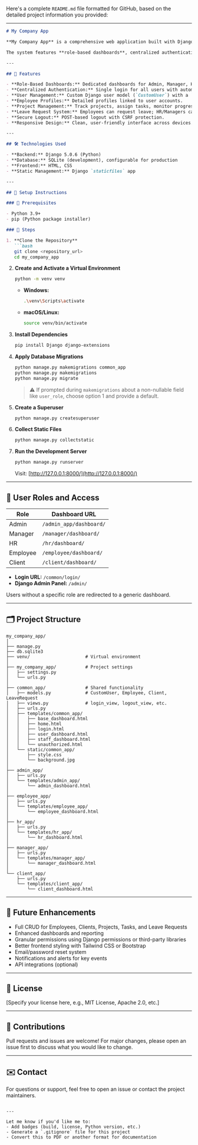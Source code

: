 Here's a complete `README.md` file formatted for GitHub, based on the detailed project information you provided:

---

````markdown
# My Company App

**My Company App** is a comprehensive web application built with Django, designed to manage various aspects of a company's operations, including employee management, HR functions, project tracking, and client interactions.

The system features **role-based dashboards**, centralized authentication, and secure access tailored to user roles (Admin, Manager, HR, Employee, Client).

---

## 🚀 Features

- **Role-Based Dashboards:** Dedicated dashboards for Admin, Manager, HR, Employee, and Client roles.
- **Centralized Authentication:** Single login for all users with automatic redirection to the correct dashboard.
- **User Management:** Custom Django user model (`CustomUser`) with a `user_role` field.
- **Employee Profiles:** Detailed profiles linked to user accounts.
- **Project Management:** Track projects, assign tasks, monitor progress.
- **Leave Request System:** Employees can request leave; HR/Managers can review.
- **Secure Logout:** POST-based logout with CSRF protection.
- **Responsive Design:** Clean, user-friendly interface across devices.

---

## 🛠 Technologies Used

- **Backend:** Django 5.0.6 (Python)
- **Database:** SQLite (development), configurable for production
- **Frontend:** HTML, CSS
- **Static Management:** Django `staticfiles` app

---

## 🧰 Setup Instructions

### 🔹 Prerequisites

- Python 3.9+
- pip (Python package installer)

### 🔹 Steps

1. **Clone the Repository**
   ```bash
   git clone <repository_url>
   cd my_company_app
````

2. **Create and Activate a Virtual Environment**

   ```bash
   python -m venv venv
   ```

   * **Windows:**

     ```bash
     .\venv\Scripts\activate
     ```

   * **macOS/Linux:**

     ```bash
     source venv/bin/activate
     ```

3. **Install Dependencies**

   ```bash
   pip install Django django-extensions
   ```

4. **Apply Database Migrations**

   ```bash
   python manage.py makemigrations common_app
   python manage.py makemigrations
   python manage.py migrate
   ```

   > ⚠️ If prompted during `makemigrations` about a non-nullable field like `user_role`, choose option 1 and provide a default.

5. **Create a Superuser**

   ```bash
   python manage.py createsuperuser
   ```

6. **Collect Static Files**

   ```bash
   python manage.py collectstatic
   ```

7. **Run the Development Server**

   ```bash
   python manage.py runserver
   ```

   Visit: [http://127.0.0.1:8000/](http://127.0.0.1:8000/)

---

## 🔐 User Roles and Access

| Role     | Dashboard URL           |
| -------- | ----------------------- |
| Admin    | `/admin_app/dashboard/` |
| Manager  | `/manager/dashboard/`   |
| HR       | `/hr/dashboard/`        |
| Employee | `/employee/dashboard/`  |
| Client   | `/client/dashboard/`    |

* **Login URL:** `/common/login/`
* **Django Admin Panel:** `/admin/`

Users without a specific role are redirected to a generic dashboard.

---

## 🗂 Project Structure

```
my_company_app/
│
├── manage.py
├── db.sqlite3
├── venv/                     # Virtual environment
│
├── my_company_app/           # Project settings
│   ├── settings.py
│   └── urls.py
│
├── common_app/               # Shared functionality
│   ├── models.py             # CustomUser, Employee, Client, LeaveRequest
│   ├── views.py              # login_view, logout_view, etc.
│   ├── urls.py
│   ├── templates/common_app/
│   │   ├── base_dashboard.html
│   │   ├── home.html
│   │   ├── login.html
│   │   ├── user_dashboard.html
│   │   ├── staff_dashboard.html
│   │   └── unauthorized.html
│   └── static/common_app/
│       ├── style.css
│       └── background.jpg
│
├── admin_app/
│   ├── urls.py
│   └── templates/admin_app/
│       └── admin_dashboard.html
│
├── employee_app/
│   ├── urls.py
│   └── templates/employee_app/
│       └── employee_dashboard.html
│
├── hr_app/
│   ├── urls.py
│   └── templates/hr_app/
│       └── hr_dashboard.html
│
├── manager_app/
│   ├── urls.py
│   └── templates/manager_app/
│       └── manager_dashboard.html
│
└── client_app/
    ├── urls.py
    └── templates/client_app/
        └── client_dashboard.html
```

---

## 🔮 Future Enhancements

* Full CRUD for Employees, Clients, Projects, Tasks, and Leave Requests
* Enhanced dashboards and reporting
* Granular permissions using Django permissions or third-party libraries
* Better frontend styling with Tailwind CSS or Bootstrap
* Email/password reset system
* Notifications and alerts for key events
* API integrations (optional)

---

## 📄 License

\[Specify your license here, e.g., MIT License, Apache 2.0, etc.]

---

## 🤝 Contributions

Pull requests and issues are welcome! For major changes, please open an issue first to discuss what you would like to change.

---

## ✉️ Contact

For questions or support, feel free to open an issue or contact the project maintainers.

```

---

Let me know if you'd like me to:
- Add badges (build, license, Python version, etc.)
- Generate a `.gitignore` file for this project
- Convert this to PDF or another format for documentation
```
